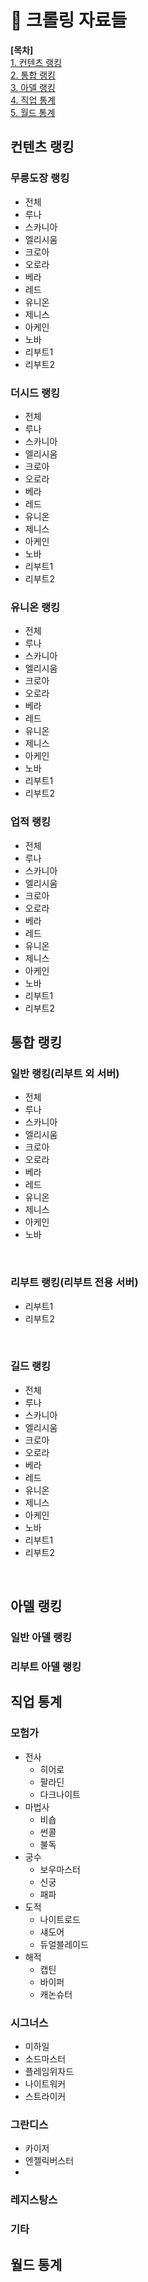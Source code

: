 # 📝 크롤링 자료들

<b> [목차] </b> <br />
[1. 컨텐츠 랭킹](컨텐츠-랭킹) <br />
[2. 통합 랭킹](통합-랭킹) <br />
[3. 아델 랭킹](아델-랭킹) <br />
[4. 직업 통계](직업-랭킹) <br /> 
[5. 월드 통계](통계-랭킹) <br />

## 컨텐츠 랭킹
### 무릉도장 랭킹
- 전체 
- 루나
- 스카니아
- 엘리시움
- 크로아
- 오로라
- 베라
- 레드
- 유니온
- 제니스
- 아케인
- 노바
- 리부트1
- 리부트2

### 더시드 랭킹
- 전체 
- 루나
- 스카니아
- 엘리시움
- 크로아
- 오로라
- 베라
- 레드
- 유니온
- 제니스
- 아케인
- 노바
- 리부트1
- 리부트2 <br />
### 유니온 랭킹
- 전체 
- 루나
- 스카니아
- 엘리시움
- 크로아
- 오로라
- 베라
- 레드
- 유니온
- 제니스
- 아케인
- 노바
- 리부트1
- 리부트2 <br />
### 업적 랭킹
- 전체 
- 루나
- 스카니아
- 엘리시움
- 크로아
- 오로라
- 베라
- 레드
- 유니온
- 제니스
- 아케인
- 노바
- 리부트1
- 리부트2 <br/>

## 통합 랭킹
### 일반 랭킹(리부트 외 서버)
- 전체 
- 루나
- 스카니아
- 엘리시움
- 크로아
- 오로라
- 베라
- 레드
- 유니온
- 제니스
- 아케인
- 노바

<br />

### 리부트 랭킹(리부트 전용 서버)
- 리부트1
- 리부트2

<br />

### 길드 랭킹
- 전체 
- 루나
- 스카니아
- 엘리시움
- 크로아
- 오로라
- 베라
- 레드
- 유니온
- 제니스
- 아케인
- 노바
- 리부트1
- 리부트2

<br />

## 아델 랭킹
### 일반 아델 랭킹
### 리부트 아델 랭킹

## 직업 통계
### 모험가
- 전사
  - 히어로
  - 팔라딘
  - 다크나이트 <br />
- 마법사
  - 비숍
  - 썬콜
  - 불독
- 궁수
  - 보우마스터
  - 신궁
  - 패파 <br />
- 도적
  - 나이트로드
  - 섀도어
  - 듀얼블레이드 <br />
- 해적
  - 캡틴 
  - 바이퍼
  - 캐논슈터 <br />

### 시그너스
- 미하일
- 소드마스터 
- 플레임위자드
- 나이트워커 
- 스트라이커 <br />
### 그란디스
- 카이저
- 엔젤릭버스터
- 
### 레지스탕스
### 기타

## 월드 통계
